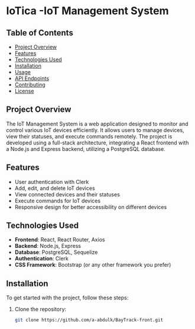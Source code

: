 # IoTica -IoT Management System

## Table of Contents
- [Project Overview](#project-overview)
- [Features](#features)
- [Technologies Used](#technologies-used)
- [Installation](#installation)
- [Usage](#usage)
- [API Endpoints](#api-endpoints)
- [Contributing](#contributing)
- [License](#license)

## Project Overview
The IoT Management System is a web application designed to monitor and control various IoT devices efficiently. It allows users to manage devices, view their statuses, and execute commands remotely. The project is developed using a full-stack architecture, integrating a React frontend with a Node.js and Express backend, utilizing a PostgreSQL database.

## Features
- User authentication with Clerk
- Add, edit, and delete IoT devices
- View connected devices and their statuses
- Execute commands for IoT devices
- Responsive design for better accessibility on different devices

## Technologies Used
- **Frontend**: React, React Router, Axios
- **Backend**: Node.js, Express
- **Database**: PostgreSQL, Sequelize
- **Authentication**: Clerk
- **CSS Framework**: Bootstrap (or any other framework you prefer)

## Installation
To get started with the project, follow these steps:

1. Clone the repository:
   ```bash
   git clone https://github.com/a-abdulk/BayTrack-front.git

